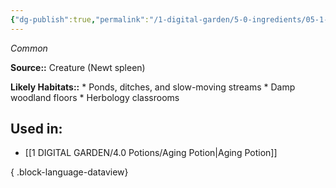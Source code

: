 ```yaml
---
{"dg-publish":true,"permalink":"/1-digital-garden/5-0-ingredients/05-1-creatures/newt-spleen/","tags":["ingredient","common"]}
---
```


*Common*

**Source::** Creature (Newt spleen)

**Likely Habitats::** * Ponds, ditches, and slow-moving streams * Damp woodland floors * Herbology classrooms

## Used in:

- [[1 DIGITAL GARDEN/4.0 Potions/Aging Potion\|Aging Potion]]

{ .block-language-dataview}

